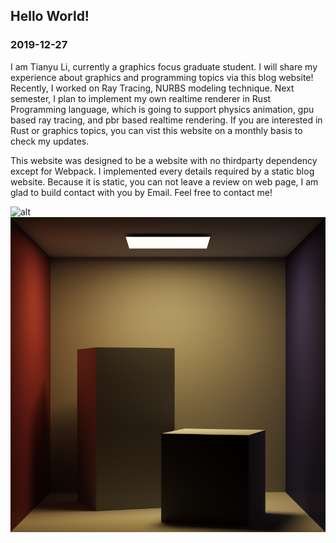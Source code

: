 ## Hello World!
### 2019-12-27
I am Tianyu Li, currently a graphics focus graduate student. I will share my experience about graphics and programming topics via this blog website! Recently, I worked on Ray Tracing, NURBS modeling technique. Next semester, I plan to implement my own realtime renderer in Rust Programming language, which is going to support physics animation, gpu based ray tracing, and pbr based realtime rendering. If you are interested in Rust or graphics topics, you can vist this website on a monthly basis to check my updates. 

This website was designed to be a website with no thirdparty dependency except for Webpack. I implemented every details required by a static blog website. Because it is static, you can not leave a review on web page, I am glad to build contact with you by Email. Feel free to contact me!

![alt](https://github.com/WeakKnight/weakknight.github.io/raw/master/assets/rtanimation.gif "Animation") 
![alt](https://github.com/WeakKnight/weakknight.github.io/raw/master/assets/pthighssp.png "Cornell Box") 